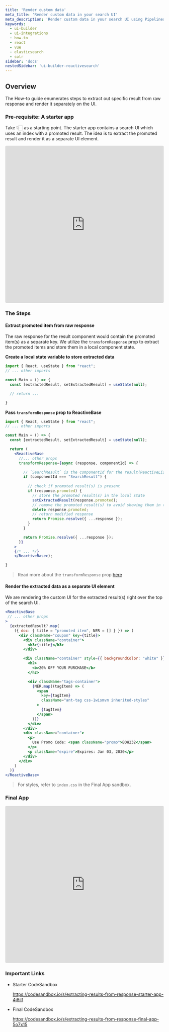 ```yaml
---
title: 'Render custom data'
meta_title: 'Render custom data in your search UI'
meta_description: 'Render custom data in your search UI using Pipelines and UI builder'
keywords:
  - ui-builder
  - ui-integrations
  - how-to
  - react
  - vue
  - elasticsearch
  - solr
sidebar: 'docs'
nestedSidebar: 'ui-builder-reactivesearch'
---
```


## Overview

The How-to guide enumerates steps to extract out specific result from raw response and render it separately on the UI.

### Pre-requisite: A starter app

Take 👇🏻 as a starting point. The starter app contains a search UI which uses an index with a promoted result.
The idea is to extract the promoted result and render it as a separate UI element.


<iframe src="https://codesandbox.io/embed/extracting-results-from-response-starter-app-4j8ilf?fontsize=14&hidenavigation=1&theme=dark"
     style="width:100%; height:500px; border:0; border-radius: 4px; overflow:hidden;"
     title="Extracting results from response - starter app"
     allow="accelerometer; ambient-light-sensor; camera; encrypted-media; geolocation; gyroscope; hid; microphone; midi; payment; usb; vr; xr-spatial-tracking"
     sandbox="allow-forms allow-modals allow-popups allow-presentation allow-same-origin allow-scripts"
   ></iframe>


### The Steps

#### Extract promoted item from raw response

The raw response for the result component would contain the promoted item(s) as a separate key.
We utilize the `transformResponse` prop to extract the promoted items and store them in a local component state.

**Create a local state variable to store extracted data**

```jsx
import { React, useState } from "react";
// ... other imports

const Main = () => {
  const [extractedResult, setExtractedResult] = useState(null);

  // return ...  

}
```


**Pass `transformResponse` prop to ReactiveBase**

```jsx
import { React, useState } from "react";
// ... other imports

const Main = () => {
  const [extractedResult, setExtractedResult] = useState(null);

  return (
    <ReactiveBase
      //... other props
      transformResponse={async (response, componentId) => {

        // `SearchResult` is the componentId for the result(ReactiveList) component
        if (componentId === "SearchResult") {
        
          // check if promoted result(s) is present
          if (response.promoted) {
            // store the promoted result(s) in the local state
            setExtractedResult(response.promoted);
            // remove the promoted result(s) to avoid showing them in the ReactiveList UI
            delete response.promoted;
            // return modified response
            return Promise.resolve({ ...response });
          }
        }

        return Promise.resolve({ ...response });
      }}
    >
    {/* ... */}
    </ReactiveBase>);

}
```

> Read more about the `transformResponse` prop [here](https://docs.reactivesearch.io/docs/reactivesearch/v3/overview/reactivebase/#transformresponse)


#### Render the extracted data as a separate UI element

We are rendering the custom UI for the extracted result(s) right over the top of the search UI.

```jsx
<ReactiveBase
 // ... other props
>
  {extractedResult?.map(
    ({ doc: { title = "promoted item", NER = [] } }) => (
      <div className="coupon" key={title}>
        <div className="container">
          <h3>{title}</h3>
        </div>

        <div className="container" style={{ backgroundColor: "white" }}>
          <h2>
            <b>20% OFF YOUR PURCHASE</b>
          </h2>

          <div className="tags-container">
            {NER.map((tagItem) => (
              <span
                key={tagItem}
                className="ant-tag css-1wismvm inherited-styles"
              >
                {tagItem}
              </span>
            ))}
          </div>
        </div>
        <div className="container">
          <p>
            Use Promo Code: <span className="promo">BOH232</span>
          </p>
          <p className="expire">Expires: Jan 03, 2030</p>
        </div>
      </div>
    )
  )}
</ReactiveBase>
```


> For styles, refer to `index.css` in the Final App sandbox.

### Final App

<iframe src="https://codesandbox.io/embed/step-2-extracting-results-from-response-extract-promoted-result-s-into-local-state-5o7x15?fontsize=14&hidenavigation=1&theme=dark"
     style="width:100%; height:500px; border:0; border-radius: 4px; overflow:hidden;"
     title=" Extracting results from response - Final app"
     allow="accelerometer; ambient-light-sensor; camera; encrypted-media; geolocation; gyroscope; hid; microphone; midi; payment; usb; vr; xr-spatial-tracking"
     sandbox="allow-forms allow-modals allow-popups allow-presentation allow-same-origin allow-scripts"
   ></iframe>


### Important Links

- Starter CodeSandbox 

  https://codesandbox.io/s/extracting-results-from-response-starter-app-4j8ilf

- Final CodeSandbox 
  
  https://codesandbox.io/s/extracting-results-from-response-final-app-5o7x15


